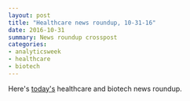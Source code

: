 ```yaml
---
layout: post
title: "Healthcare news roundup, 10-31-16"
date: 2016-10-31
summary: News roundup crosspost
categories:
- analyticsweek
- healthcare
- biotech
---
```

Here's [today's](https://analyticsweek.com/content/october-31-2016-health-biotech-analytics-news-roundup/) healthcare and biotech news roundup.